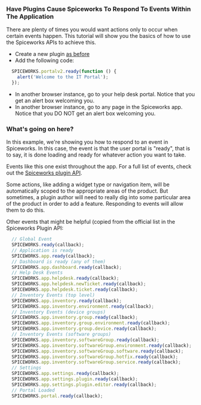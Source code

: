### Have Plugins Cause Spiceworks To Respond To Events Within The Application
There are plenty of times you would want actions only to occur when certain events happen. This tutorial will show you the basics of how to use the Spiceworks APIs to achieve this.

* Create a new plugin [as before](/docs/in-spiceworks/creating-your-first-plugin-tutorial)
* Add the following code:

~~~ javascript
  SPICEWORKS.portalv2.ready(function () {
    alert('Welcome to the IT Portal');
  });
~~~

* In another browser instance, go to your help desk portal.  Notice that you get an alert box welcoming you.
* In another browser instance, go to any page in the Spiceworks app.  Notice that you DO NOT get an alert box welcoming you.

### What's going on here?
In this example, we're showing you how to respond to an event in Spiceworks.  In this case, the event is that the user portal is "ready", that is to say, it is done loading and ready for whatever action you want to take.

Events like this one exist throughout the app.  For a full list of events, check out the [Spiceworks plugin API](/docs/in-spiceworks/plugin-api-overview-reference).

Some actions, like adding a widget type or navigation item, will be automatically scoped to the appropriate areas of the product.  But sometimes, a plugin author will need to really dig into some particular area of the product in order to add a feature.  Responding to events will allow them to do this.

Other events that might be helpful (copied from the official list in the Spiceworks Plugin API:

~~~ javascript
  // Global Event
  SPICEWORKS.ready(callback);
  // Application is ready
  SPICEWORKS.app.ready(callback);
  // Dashboard is ready (any of them)
  SPICEWORKS.app.dashboard.ready(callback);
  // Help Desk Events
  SPICEWORKS.app.helpdesk.ready(callback);
  SPICEWORKS.app.helpdesk.newTicket.ready(callback);
  SPICEWORKS.app.helpdesk.ticket.ready(callback);
  // Inventory Events (top level)
  SPICEWORKS.app.inventory.ready(callback);
  SPICEWORKS.app.inventory.environment.ready(callback);
  // Inventory Events (device groups)
  SPICEWORKS.app.inventory.group.ready(callback);
  SPICEWORKS.app.inventory.group.environment.ready(callback);
  SPICEWORKS.app.inventory.group.device.ready(callback);
  // Inventory Events (software groups)
  SPICEWORKS.app.inventory.softwareGroup.ready(callback);
  SPICEWORKS.app.inventory.softwareGroup.environment.ready(callback);
  SPICEWORKS.app.inventory.softwareGroup.software.ready(callback);
  SPICEWORKS.app.inventory.softwareGroup.hotfix.ready(callback);
  SPICEWORKS.app.inventory.softwareGroup.service.ready(callback);
  // Settings
  SPICEWORKS.app.settings.ready(callback);
  SPICEWORKS.app.settings.plugin.ready(callback);
  SPICEWORKS.app.settings.plugin.editor.ready(callback);
  // Portal Loaded
  SPICEWORKS.portal.ready(callback);
~~~
